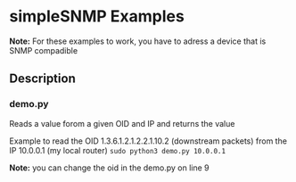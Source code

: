 simpleSNMP Examples
================

**Note:** For these examples to work, you have to adress a device that is SNMP compadible  
  


 
Description 
------------

### demo.py

Reads a value forom a given OID and IP and returns the value   

Example to read the OID 1.3.6.1.2.1.2.2.1.10.2 (downstream packets) from the IP 10.0.0.1 (my local router)
`sudo python3 demo.py 10.0.0.1`  

**Note:** you can change the oid in the demo.py on line 9


